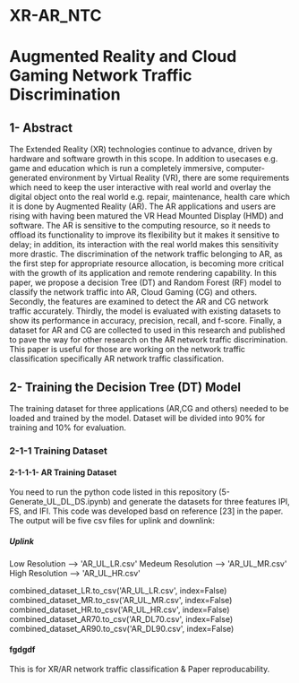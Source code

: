 # XR-AR_NTC
# Augmented Reality and Cloud Gaming Network Traffic Discrimination
## 1- Abstract
The Extended Reality (XR) technologies continue to advance, driven by hardware and software growth in this scope. In addition to usecases e.g. game and education which is run a completely immersive, computer-generated environment by Virtual Reality (VR), there are some requirements which need to keep the user interactive with real world and overlay the digital object onto the real world e.g. repair, maintenance, health care which it is done by Augmented Reality (AR). The AR applications and users are rising with having been matured the VR Head Mounted Display (HMD) and software. The AR is sensitive to the computing resource, so it needs to offload its functionality to improve its flexibility but it makes it sensitive to delay; in addition, its  interaction with the real world makes this sensitivity more drastic. The discrimination of the network traffic belonging to AR, as the first step for appropriate resource allocation, is becoming more critical with the growth of its application and remote rendering capability.  In this paper, we propose a decision Tree (DT) and Random Forest (RF) model to classify the network traffic into AR, Cloud Gaming (CG) and others. Secondly, the features are examined to detect the AR and CG network traffic accurately. Thirdly, the model is evaluated with existing datasets to show its performance in accuracy, precision, recall, and f-score. Finally, a dataset for AR and CG are collected to used in this research and published to pave the way for other research on the AR network traffic discrimination. This paper is useful for those are working on the network traffic classification specifically AR network traffic classification.
## 2- Training the Decision Tree (DT) Model
The training dataset for three applications (AR,CG and others) needed to be loaded and trained by the model. 
Dataset will be divided into 90% for training and 10% for evaluation. 
### 2-1-1 Training Dataset
#### 2-1-1-1- AR Training Dataset
You need to run the python code listed in this repository (5-Generate_UL_DL_DS.ipynb) and generate the datasets for three features IPI, FS, and IFI. 
This code was developed basd on reference [23] in the paper. 
The output will be five csv files for uplink and downlink:
##### Uplink 
Low Resolution    --> 'AR_UL_LR.csv'
Medeum Resolution --> 'AR_UL_MR.csv'
High Resolution   --> 'AR_UL_HR.csv'

combined_dataset_LR.to_csv('AR_UL_LR.csv', index=False)
combined_dataset_MR.to_csv('AR_UL_MR.csv', index=False)
combined_dataset_HR.to_csv('AR_UL_HR.csv', index=False)
combined_dataset_AR70.to_csv('AR_DL70.csv', index=False)
combined_dataset_AR90.to_csv('AR_DL90.csv', index=False)
#### fgdgdf
This is for XR/AR network traffic classification & Paper reproducability.
